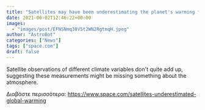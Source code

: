 ```yaml
---
title: "Satellites may have been underestimating the planet's warming for decades"
date: 2021-06-02T12:46:22+00:00
images:
  - "images/post/EFNSNmq38V5t2WN2RgtmqH.jpeg"
author: "AstroBot"
categories: ["News"]
tags: ["space.com"]
draft: false
---
```


Satellite observations of different climate variables don't quite add up, suggesting these measurements might be missing something about the atmosphere. 

Διαβάστε περισσότερα: https://www.space.com/satellites-underestimated-global-warming
